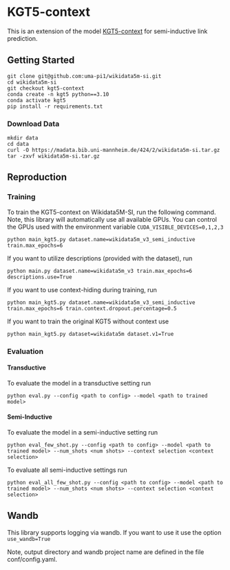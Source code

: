 # KGT5-context

This is an extension of the model [KGT5-context]() for semi-inductive link prediction.


## Getting Started

```
git clone git@github.com:uma-pi1/wikidata5m-si.git
cd wikidata5m-si
git checkout kgt5-context
conda create -n kgt5 python==3.10
conda activate kgt5
pip install -r requirements.txt
```

### Download Data

```
mkdir data
cd data
curl -O https://madata.bib.uni-mannheim.de/424/2/wikidata5m-si.tar.gz
tar -zxvf wikidata5m-si.tar.gz
```


## Reproduction

### Training

To train the KGT5-context on Wikidata5M-SI, run the following command.
Note, this library will automatically use all available GPUs.
You can control the GPUs used with the environment variable `CUDA_VISIBLE_DEVICES=0,1,2,3`

```
python main_kgt5.py dataset.name=wikidata5m_v3_semi_inductive train.max_epochs=6
```

If you want to utilize descriptions (provided with the dataset), run

```
python main.py dataset.name=wikidata5m_v3 train.max_epochs=6 descriptions.use=True
```

If you want to use context-hiding during training, run

```
python main_kgt5.py dataset.name=wikidata5m_v3_semi_inductive train.max_epochs=6 train.context.dropout.percentage=0.5
```

If you want to train the original KGT5 without context use

```
python main_kgt5.py dataset=wikidata5m dataset.v1=True
```

### Evaluation

#### Transductive

To evaluate the model in a transductive setting run

```
python eval.py --config <path to config> --model <path to trained model>
```

#### Semi-Inductive

To evaluate the model in a semi-inductive setting run

```
python eval_few_shot.py --config <path to config> --model <path to trained model> --num_shots <num shots> --context selection <context selection>
```

To evaluate all semi-inductive settings run

```
python eval_all_few_shot.py --config <path to config> --model <path to trained model> --num_shots <num shots> --context selection <context selection>
```

## Wandb
This library supports logging via wandb.
If you want to use it use the option `use_wandb=True`

Note, output directory and wandb project name are defined in the file conf/config.yaml.


